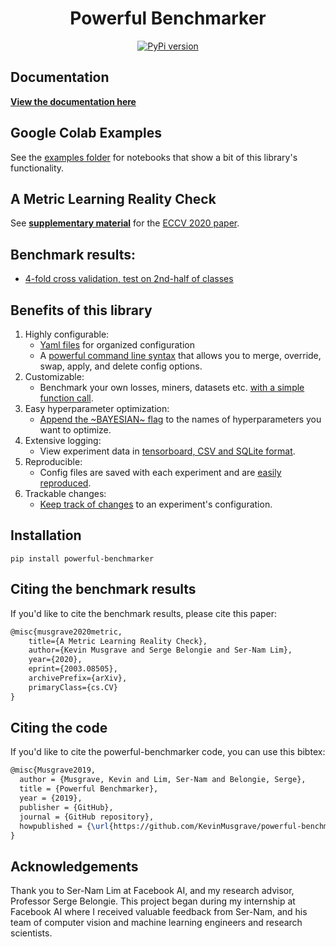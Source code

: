 <h1 align="center">
 Powerful Benchmarker
</h2>
<p align="center">
	
</h2>
<p align="center">
 <a href="https://badge.fury.io/py/powerful-benchmarker">
     <img alt="PyPi version" src="https://badge.fury.io/py/powerful-benchmarker.svg">
 </a>
 

## Documentation
[**View the documentation here**](https://kevinmusgrave.github.io/powerful-benchmarker/)

## Google Colab Examples
See the [examples folder](https://github.com/KevinMusgrave/powerful-benchmarker/tree/master/examples) for notebooks that show a bit of this library's functionality.

## A Metric Learning Reality Check
See [**supplementary material**](https://kevinmusgrave.github.io/powerful-benchmarker/papers/mlrc) for the [ECCV 2020 paper](https://arxiv.org/abs/2003.08505).

## Benchmark results: 
- [4-fold cross validation, test on 2nd-half of classes](https://docs.google.com/spreadsheets/d/1brUBishNxmld-KLDAJewIc43A4EVZk3gY6yKe8OIKbY/edit?usp=sharing)

## Benefits of this library
1. Highly configurable: 
   - [Yaml files](https://kevinmusgrave.github.io/powerful-benchmarker/yaml_syntax/) for organized configuration
   - A [powerful command line syntax](https://kevinmusgrave.github.io/powerful-benchmarker/cl_syntax/) that allows you to merge, override, swap, apply, and delete config options.
2. Customizable: 
   - Benchmark your own losses, miners, datasets etc. [with a simple function call](https://kevinmusgrave.github.io/powerful-benchmarker/custom/).
3. Easy hyperparameter optimization:
   - [Append the \~BAYESIAN\~ flag](https://kevinmusgrave.github.io/powerful-benchmarker/hyperparams/) to the names of hyperparameters you want to optimize.
4. Extensive logging:
   - View experiment data in [tensorboard, CSV and SQLite format](https://kevinmusgrave.github.io/powerful-benchmarker/#view-experiment-data).
5. Reproducible:
   - Config files are saved with each experiment and are [easily reproduced](https://kevinmusgrave.github.io/powerful-benchmarker/#reproduce-an-experiment).
6. Trackable changes:
   - [Keep track of changes](https://kevinmusgrave.github.io/powerful-benchmarker/#keep-track-of-changes) to an experiment's configuration.

## Installation
```
pip install powerful-benchmarker
```

## Citing the benchmark results
If you'd like to cite the benchmark results, please cite this paper:
```latex
@misc{musgrave2020metric,
    title={A Metric Learning Reality Check},
    author={Kevin Musgrave and Serge Belongie and Ser-Nam Lim},
    year={2020},
    eprint={2003.08505},
    archivePrefix={arXiv},
    primaryClass={cs.CV}
}
```

## Citing the code
If you'd like to cite the powerful-benchmarker code, you can use this bibtex:
```latex
@misc{Musgrave2019,
  author = {Musgrave, Kevin and Lim, Ser-Nam and Belongie, Serge},
  title = {Powerful Benchmarker},
  year = {2019},
  publisher = {GitHub},
  journal = {GitHub repository},
  howpublished = {\url{https://github.com/KevinMusgrave/powerful-benchmarker}},
}
```

## Acknowledgements
Thank you to Ser-Nam Lim at Facebook AI, and my research advisor, Professor Serge Belongie. This project began during my internship at Facebook AI where I received valuable feedback from Ser-Nam, and his team of computer vision and machine learning engineers and research scientists.

